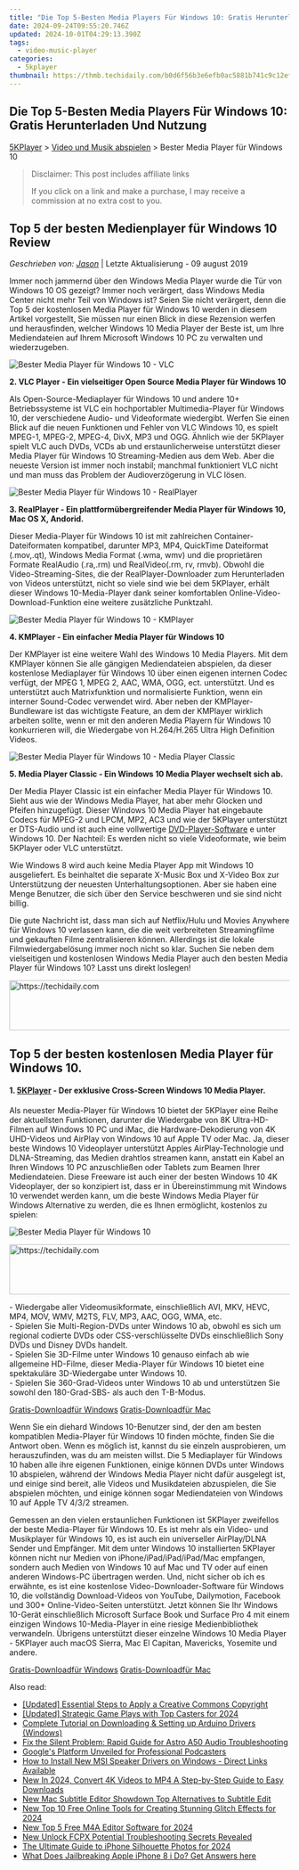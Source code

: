 ```yaml
---
title: "Die Top 5-Besten Media Players Für Windows 10: Gratis Herunterladen Und Nutzung"
date: 2024-09-24T09:55:20.746Z
updated: 2024-10-01T04:29:13.390Z
tags:
  - video-music-player
categories:
  - 5kplayer
thumbnail: https://thmb.techidaily.com/b0d6f56b3e6efb0ac5881b741c9c12ef541c2aef549de1d2cc8ab07a2bd3f133.jpg
---
```


## Die Top 5-Besten Media Players Für Windows 10: Gratis Herunterladen Und Nutzung

[5KPlayer](https://tools.techidaily.com/5kplayer/products/) \> [Video und Musik abspielen](https://tools.techidaily.com/5kplayer/video-music-player/) \> Bester Media Player für Windows 10 

>  Disclaimer: This post includes affiliate links
>
>  If you click on a link and make a purchase, I may receive a commission at no extra cost to you.
>

## Top 5 der besten Medienplayer für Windows 10 Review

 _Geschrieben von: [Jason](https://www.quora.com/profile/Jason-Copper-1)_ | Letzte Aktualisierung - 09 august 2019

Immer noch jammernd über den Windows Media Player wurde die Tür von Windows 10 OS gezeigt? Immer noch verärgert, dass Windows Media Center nicht mehr Teil von Windows ist? Seien Sie nicht verärgert, denn die Top 5 der kostenlosen Media Player für Windows 10 werden in diesem Artikel vorgestellt, Sie müssen nur einen Blick in diese Rezension werfen und herausfinden, welcher Windows 10 Media Player der Beste ist, um Ihre Mediendateien auf Ihrem Microsoft Windows 10 PC zu verwalten und wiederzugeben.

![Bester Media Player für Windows 10 - VLC](https://www.5kplayer.com/video-music-player-de/../video-music-player/img/vlc-streamer-icon-zjy-0304002.jpg)

**2\. VLC Player - Ein vielseitiger Open Source Media Player für Windows 10** 

Als Open-Source-Mediaplayer für Windows 10 und andere 10+ Betriebssysteme ist VLC ein hochportabler Multimedia-Player für Windows 10, der verschiedene Audio- und Videoformate wiedergibt. Werfen Sie einen Blick auf die neuen Funktionen und Fehler von VLC Windows 10, es spielt MPEG-1, MPEG-2, MPEG-4, DivX, MP3 und OGG. Ähnlich wie der 5KPlayer spielt VLC auch DVDs, VCDs ab und erstaunlicherweise unterstützt dieser Media Player für Windows 10 Streaming-Medien aus dem Web. Aber die neueste Version ist immer noch instabil; manchmal funktioniert VLC nicht und man muss das Problem der Audioverzögerung in VLC lösen.

![Bester Media Player für Windows 10 - RealPlayer](https://www.5kplayer.com/video-music-player-de/../video-music-player/img/realplayer.png) 

**3\. RealPlayer - Ein plattformübergreifender Media Player für Windows 10, Mac OS X, Andorid.** 

Dieser Media-Player für Windows 10 ist mit zahlreichen Container-Dateiformaten kompatibel, darunter MP3, MP4, QuickTime Dateiformat (.mov,.qt), Windows Media Format (.wma, wmv) und die proprietären Formate RealAudio (.ra,.rm) und RealVideo(.rm, rv, rmvb). Obwohl die Video-Streaming-Sites, die der RealPlayer-Downloader zum Herunterladen von Videos unterstützt, nicht so viele sind wie bei dem 5KPlayer, erhält dieser Windows 10-Media-Player dank seiner komfortablen Online-Video-Download-Funktion eine weitere zusätzliche Punktzahl. 

![Bester Media Player für Windows 10 - KMPlayer](https://www.5kplayer.com/video-music-player-de/../video-music-player/img/km-player.jpg) 

**4\. KMPlayer - Ein einfacher Media Player für Windows 10** 

Der KMPlayer ist eine weitere Wahl des Windows 10 Media Players. Mit dem KMPlayer können Sie alle gängigen Mediendateien abspielen, da dieser kostenlose Mediaplayer für Windows 10 über einen eigenen internen Codec verfügt, der MPEG 1, MPEG 2, AAC, WMA, OGG, ect. unterstützt. Und es unterstützt auch Matrixfunktion und normalisierte Funktion, wenn ein interner Sound-Codec verwendet wird. Aber neben der KMPlayer-Bundleware ist das wichtigste Feature, an dem der KMPlayer wirklich arbeiten sollte, wenn er mit den anderen Media Playern für Windows 10 konkurrieren will, die Wiedergabe von H.264/H.265 Ultra High Definition Videos. 

![Bester Media Player für Windows 10 - Media Player Classic](https://www.5kplayer.com/video-music-player-de/../video-music-player/img/media-player-classic.png) 

**5\. Media Player Classic - Ein Windows 10 Media Player wechselt sich ab.** 

Der Media Player Classic ist ein einfacher Media Player für Windows 10\. Sieht aus wie der Windows Media Player, hat aber mehr Glocken und Pfeifen hinzugefügt. Dieser Windows 10 Media Player hat eingebaute Codecs für MPEG-2 und LPCM, MP2, AC3 und wie der 5KPlayer unterstützt er DTS-Audio und ist auch eine vollwertige [DVD-Player-Software](https://tools.techidaily.com/5kplayer/video-music-player/) e unter Windows 10\. Der Nachteil: Es werden nicht so viele Videoformate, wie beim 5KPlayer oder VLC unterstützt. 

Wie Windows 8 wird auch keine Media Player App mit Windows 10 ausgeliefert. Es beinhaltet die separate X-Music Box und X-Video Box zur Unterstützung der neuesten Unterhaltungsoptionen. Aber sie haben eine Menge Benutzer, die sich über den Service beschweren und sie sind nicht billig. 

Die gute Nachricht ist, dass man sich auf Netflix/Hulu und Movies Anywhere für Windows 10 verlassen kann, die die weit verbreiteten Streamingfilme und gekauften Filme zentralisieren können. Allerdings ist die lokale Filmwiedergabelösung immer noch nicht so klar. Suchen Sie neben dem vielseitigen und kostenlosen Windows Media Player auch den besten Media Player für Windows 10? Lasst uns direkt loslegen! 

<!-- affiliate ads begin -->
<a href="https://appsumo.8odi.net/c/5597632/2087409/7443" target="_top" id="2087409">
  <img src="//a.impactradius-go.com/display-ad/7443-2087409" border="0" alt="https://techidaily.com" width="728" height="90"/>
</a>
<img height="0" width="0" src="https://appsumo.8odi.net/i/5597632/2087409/7443" style="position:absolute;visibility:hidden;" border="0" />
<!-- affiliate ads end -->

## Top 5 der besten kostenlosen Media Player für Windows 10.

#### **1\. [5KPlayer](https://tools.techidaily.com/5kplayer/products/) \- Der exklusive Cross-Screen Windows 10 Media Player.**

Als neuester Media-Player für Windows 10 bietet der 5KPlayer eine Reihe der aktuellsten Funktionen, darunter die Wiedergabe von 8K Ultra-HD-Filmen auf Windows 10 PC und iMac, die Hardware-Dekodierung von 4K UHD-Videos und AirPlay von Windows 10 auf Apple TV oder Mac. Ja, dieser beste Windows 10 Videoplayer unterstützt Apples AirPlay-Technologie und DLNA-Streaming, das Medien drahtlos streamen kann, anstatt ein Kabel an Ihren Windows 10 PC anzuschließen oder Tablets zum Beamen Ihrer Mediendateien. Diese Freeware ist auch einer der besten Windows 10 4K Videoplayer, der so konzipiert ist, dass er in Übereinstimmung mit Windows 10 verwendet werden kann, um die beste Windows Media Player für Windows Alternative zu werden, die es Ihnen ermöglicht, kostenlos zu spielen: 

![Bester Media Player für Windows 10](https://www.5kplayer.com/video-music-player-de/../video-music-player/img/5kp-free-4k-movie-player-02.jpg) 

<!-- affiliate ads begin -->
<a href="https://ephamedtechinc.pxf.io/c/5597632/2136622/26400" target="_top" id="2136622">
  <img src="//a.impactradius-go.com/display-ad/26400-2136622" border="0" alt="https://techidaily.com" width="728" height="90"/>
</a>
<img height="0" width="0" src="https://ephamedtechinc.pxf.io/i/5597632/2136622/26400" style="position:absolute;visibility:hidden;" border="0" />
<!-- affiliate ads end -->

\- Wiedergabe aller Videomusikformate, einschließlich AVI, MKV, HEVC, MP4, MOV, WMV, M2TS, FLV, MP3, AAC, OGG, WMA, etc.   
 \- Spielen Sie Multi-Region-DVDs unter Windows 10 ab, obwohl es sich um regional codierte DVDs oder CSS-verschlüsselte DVDs einschließlich Sony DVDs und Disney DVDs handelt.  
 \- Spielen Sie 3D-Filme unter Windows 10 genauso einfach ab wie allgemeine HD-Filme, dieser Media-Player für Windows 10 bietet eine spektakuläre 3D-Wiedergabe unter Windows 10\.   
 \- Spielen Sie 360-Grad-Videos unter Windows 10 ab und unterstützen Sie sowohl den 180-Grad-SBS- als auch den T-B-Modus.

[Gratis-Downloadfür Windows](https://tools.techidaily.com/5kplayer/products/) [Gratis-Downloadfür Mac](https://tools.techidaily.com/5kplayer/products/) 

Wenn Sie ein diehard Windows 10-Benutzer sind, der den am besten kompatiblen Media-Player für Windows 10 finden möchte, finden Sie die Antwort oben. Wenn es möglich ist, kannst du sie einzeln ausprobieren, um herauszufinden, was du am meisten willst. Die 5 Mediaplayer für Windows 10 haben alle ihre eigenen Funktionen, einige können DVDs unter Windows 10 abspielen, während der Windows Media Player nicht dafür ausgelegt ist, und einige sind bereit, alle Videos und Musikdateien abzuspielen, die Sie abspielen möchten, und einige können sogar Mediendateien von Windows 10 auf Apple TV 4/3/2 streamen. 

Gemessen an den vielen erstaunlichen Funktionen ist 5KPlayer zweifellos der beste Media-Player für Windows 10\. Es ist mehr als ein Video- und Musikplayer für Windows 10, es ist auch ein universeller AirPlay/DLNA Sender und Empfänger. Mit dem unter Windows 10 installierten 5KPlayer können nicht nur Medien von iPhone/iPad/iPad/iPad/Mac empfangen, sondern auch Medien von Windows 10 auf Mac und TV oder auf einen anderen Windows-PC übertragen werden. Und, nicht sicher ob ich es erwähnte, es ist eine kostenlose Video-Downloader-Software für Windows 10, die vollständig Download-Videos von YouTube, Dailymotion, Facebook und 300+ Online-Video-Seiten unterstützt. Jetzt können Sie Ihr Windows 10-Gerät einschließlich Microsoft Surface Book und Surface Pro 4 mit einem einzigen Windows 10-Media-Player in eine riesige Medienbibliothek verwandeln. Übrigens unterstützt dieser einzelne Windows 10 Media Player - 5KPlayer auch macOS Sierra, Mac El Capitan, Mavericks, Yosemite und andere.

[Gratis-Downloadfür Windows](https://tools.techidaily.com/5kplayer/products/) [Gratis-Downloadfür Mac](https://tools.techidaily.com/5kplayer/products/)

<ins class="adsbygoogle"
     style="display:block"
     data-ad-format="autorelaxed"
     data-ad-client="ca-pub-7571918770474297"
     data-ad-slot="1223367746"></ins>

<ins class="adsbygoogle"
     style="display:block"
     data-ad-client="ca-pub-7571918770474297"
     data-ad-slot="8358498916"
     data-ad-format="auto"
     data-full-width-responsive="true"></ins>

<span class="atpl-alsoreadstyle">Also read:</span>
<div><ul>
<li><a href="https://youtube-videos.techidaily.com/updated-essential-steps-to-apply-a-creative-commons-copyright/"><u>[Updated] Essential Steps to Apply a Creative Commons Copyright</u></a></li>
<li><a href="https://youtube-tips.techidaily.com/ed-strategic-game-plays-with-top-casters-for-2024/"><u>[Updated] Strategic Game Plays with Top Casters for 2024</u></a></li>
<li><a href="https://win-dash.techidaily.com/complete-tutorial-on-downloading-and-setting-up-arduino-drivers-windows/"><u>Complete Tutorial on Downloading & Setting up Arduino Drivers (Windows)</u></a></li>
<li><a href="https://sound-issues.techidaily.com/fix-the-silent-problem-rapid-guide-for-astro-a50-audio-troubleshooting/"><u>Fix the Silent Problem: Rapid Guide for Astro A50 Audio Troubleshooting</u></a></li>
<li><a href="https://article-helps.techidaily.com/googles-platform-unveiled-for-professional-podcasters/"><u>Google's Platform Unveiled for Professional Podcasters</u></a></li>
<li><a href="https://win-amazing.techidaily.com/how-to-install-new-msi-speaker-drivers-on-windows-direct-links-available/"><u>How to Install New MSI Speaker Drivers on Windows - Direct Links Available</u></a></li>
<li><a href="https://video-creation-software.techidaily.com/new-in-2024-convert-4k-videos-to-mp4-a-step-by-step-guide-to-easy-downloads/"><u>New In 2024, Convert 4K Videos to MP4 A Step-by-Step Guide to Easy Downloads</u></a></li>
<li><a href="https://video-creation-software.techidaily.com/new-mac-subtitle-editor-showdown-top-alternatives-to-subtitle-edit/"><u>New Mac Subtitle Editor Showdown Top Alternatives to Subtitle Edit</u></a></li>
<li><a href="https://video-creation-software.techidaily.com/new-top-10-free-online-tools-for-creating-stunning-glitch-effects-for-2024/"><u>New Top 10 Free Online Tools for Creating Stunning Glitch Effects for 2024</u></a></li>
<li><a href="https://video-creation-software.techidaily.com/new-top-5-free-m4a-editor-software-for-2024/"><u>New Top 5 Free M4A Editor Software for 2024</u></a></li>
<li><a href="https://video-creation-software.techidaily.com/new-unlock-fcpx-potential-troubleshooting-secrets-revealed/"><u>New Unlock FCPX Potential Troubleshooting Secrets Revealed</u></a></li>
<li><a href="https://some-approaches.techidaily.com/the-ultimate-guide-to-iphone-silhouette-photos-for-2024/"><u>The Ultimate Guide to iPhone Silhouette Photos for 2024</u></a></li>
<li><a href="https://ios-unlock.techidaily.com/what-does-jailbreaking-apple-iphone-8-i-do-get-answers-here-by-drfone-ios/"><u>What Does Jailbreaking Apple iPhone 8 i Do? Get Answers here</u></a></li>
</ul></div>

